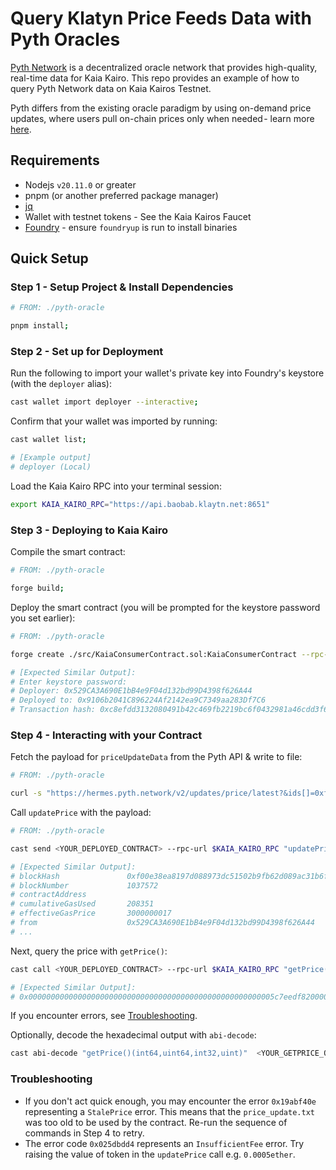# Query Klatyn Price Feeds Data with Pyth Oracles

[Pyth Network](https://pyth.network/) is a decentralized oracle network that provides high-quality, real-time data for Kaia Kairo. This repo provides an example of how to query Pyth Network data on Kaia Kairos Testnet.

Pyth differs from the existing oracle paradigm by using on-demand price updates, where users pull on-chain prices only when needed - learn more [here](https://pyth.network/blog/pyth-a-new-model-to-the-price-oracle).

## Requirements

- Nodejs `v20.11.0` or greater
- pnpm (or another preferred package manager)
- [jq ](https://jqlang.github.io/jq/download/)
- Wallet with testnet tokens - See the Kaia Kairos Faucet
- [Foundry](https://book.getfoundry.sh/getting-started/installation) - ensure `foundryup` is run to install binaries

## Quick Setup

### Step 1 - Setup Project & Install Dependencies

```bash
# FROM: ./pyth-oracle

pnpm install;
```

### Step 2 - Set up for Deployment

Run the following to import your wallet's private key into Foundry's keystore (with the `deployer` alias):

```bash
cast wallet import deployer --interactive;
```

Confirm that your wallet was imported by running:

```bash
cast wallet list;

# [Example output]
# deployer (Local)
```

Load the Kaia Kairo RPC into your terminal session:

```bash
export KAIA_KAIRO_RPC="https://api.baobab.klaytn.net:8651"
```

### Step 3 - Deploying to Kaia Kairo

Compile the smart contract:

```bash
# FROM: ./pyth-oracle

forge build;
```

Deploy the smart contract (you will be prompted for the keystore password you set earlier):

```bash
# FROM: ./pyth-oracle

forge create ./src/KaiaConsumerContract.sol:KaiaConsumerContract --rpc-url $KAIA_KAIRO_RPC --account deployer

# [Expected Similar Output]:
# Enter keystore password:
# Deployer: 0x529CA3A690E1bB4e9F04d132bd99D4398f626A44
# Deployed to: 0x9106b2041C896224Af2142ea9C7349aa283Df7C6
# Transaction hash: 0xc8efdd3132080491b42c469fb2219bc6f0432981a46cdd3f6ae73b9e834ff4e4
```

### Step 4 - Interacting with your Contract

Fetch the payload for `priceUpdateData` from the Pyth API & write to file:

```bash
# FROM: ./pyth-oracle

curl -s "https://hermes.pyth.network/v2/updates/price/latest?&ids[]=0xff61491a931112ddf1bd8147cd1b641375f79f5825126d665480874634fd0ace" | jq -r ".binary.data[0]" > price_update.txt
```

Call `updatePrice` with the payload:

```bash
# FROM: ./pyth-oracle

cast send <YOUR_DEPLOYED_CONTRACT> --rpc-url $KAIA_KAIRO_RPC "updatePrice(bytes[])"  "[0x`cat price_update.txt`]" --account deployer --value 0.0001ether

# [Expected Similar Output]:
# blockHash               0xf00e38ea8197d088973dc51502b9fb62d089ac31b6fe01002e83a969e9c05f93
# blockNumber             1037572
# contractAddress
# cumulativeGasUsed       208351
# effectiveGasPrice       3000000017
# from                    0x529CA3A690E1bB4e9F04d132bd99D4398f626A44
# ...
```

Next, query the price with `getPrice()`:

```bash
cast call <YOUR_DEPLOYED_CONTRACT> --rpc-url $KAIA_KAIRO_RPC "getPrice()"

# [Expected Similar Output]:
# 0x0000000000000000000000000000000000000000000000000000005c7eedf820000000000000000000000000000000000000000000000000000000000eb29f7bfffffffffffffffffffffffffffffffffffffffffffffffffffffffffffffff80000000000000000000000000000000000000000000000000000000065f256b1
```

If you encounter errors, see [Troubleshooting](#troubleshooting).

Optionally, decode the hexadecimal output with `abi-decode`:

```bash
cast abi-decode "getPrice()(int64,uint64,int32,uint)"  <YOUR_GETPRICE_OUTPUT>
```

### Troubleshooting

- If you don't act quick enough, you may encounter the error `0x19abf40e` representing a `StalePrice` error. This means that the `price_update.txt` was too old to be used by the contract. Re-run the sequence of commands in Step 4 to retry.
- The error code `0x025dbdd4` represents an `InsufficientFee` error. Try raising the value of token in the `updatePrice` call e.g. `0.0005ether`.
